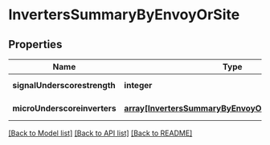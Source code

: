 # InvertersSummaryByEnvoyOrSite

## Properties
Name | Type | Description | Notes
------------ | ------------- | ------------- | -------------
**signalUnderscorestrength** | **integer** |  | [default to null]
**microUnderscoreinverters** | [**array[InvertersSummaryByEnvoyOrSiteMicroInverters]**](InvertersSummaryByEnvoyOrSiteMicroInverters.md) |  | [default to null]

[[Back to Model list]](../README.md#documentation-for-models) [[Back to API list]](../README.md#documentation-for-api-endpoints) [[Back to README]](../README.md)


